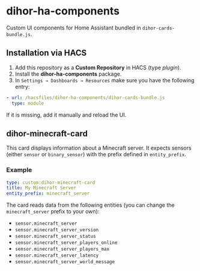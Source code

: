 # dihor-ha-components

Custom UI components for Home Assistant bundled in `dihor-cards-bundle.js`.

## Installation via HACS

1. Add this repository as a **Custom Repository** in HACS (type *plugin*).
2. Install the **dihor-ha-components** package.
3. In `Settings → Dashboards → Resources` make sure you have the following entry:

```yaml
- url: /hacsfiles/dihor-ha-components/dihor-cards-bundle.js
  type: module
```

If it is missing, add it manually and reload the UI.

## dihor-minecraft-card

This card displays information about a Minecraft server. It expects sensors (either `sensor` or `binary_sensor`) with the prefix defined in `entity_prefix`.

### Example

```yaml
type: custom:dihor-minecraft-card
title: My Minecraft Server
entity_prefix: minecraft_server
```

The card reads data from the following entities (you can change the `minecraft_server` prefix to your own):

- `sensor.minecraft_server`
- `sensor.minecraft_server_version`
- `sensor.minecraft_server_status`
- `sensor.minecraft_server_players_online`
- `sensor.minecraft_server_players_max`
- `sensor.minecraft_server_latency`
- `sensor.minecraft_server_world_message`
